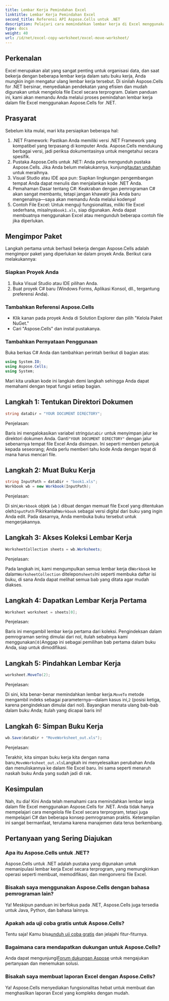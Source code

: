 ```yaml
---
title: Lembar Kerja Pemindahan Excel
linktitle: Lembar Kerja Pemindahan Excel
second_title: Referensi API Aspose.Cells untuk .NET
description: Pelajari cara memindahkan lembar kerja di Excel menggunakan Aspose.Cells for .NET dalam panduan langkah demi langkah kami. Kuasai seni pemrograman Excel.
type: docs
weight: 40
url: /id/net/excel-copy-worksheet/excel-move-worksheet/
---
```

## Perkenalan

Excel merupakan alat yang sangat penting untuk organisasi data, dan saat bekerja dengan beberapa lembar kerja dalam satu buku kerja, Anda mungkin ingin mengatur ulang lembar kerja tersebut. Di sinilah Aspose.Cells for .NET bersinar, menyediakan pendekatan yang efisien dan mudah digunakan untuk mengelola file Excel secara terprogram. Dalam panduan ini, kami akan memandu Anda melalui proses pemindahan lembar kerja dalam file Excel menggunakan Aspose.Cells for .NET.

## Prasyarat

Sebelum kita mulai, mari kita persiapkan beberapa hal:

1. .NET Framework: Pastikan Anda memiliki versi .NET Framework yang kompatibel yang terpasang di komputer Anda. Aspose.Cells mendukung berbagai versi, jadi periksa dokumentasinya untuk mengetahui secara spesifik.
2.  Pustaka Aspose.Cells untuk .NET: Anda perlu mengunduh pustaka Aspose.Cells. Jika Anda belum melakukannya, kunjungi[tautan unduhan](https://releases.aspose.com/cells/net/) untuk meraihnya.
3. Visual Studio atau IDE apa pun: Siapkan lingkungan pengembangan tempat Anda dapat menulis dan menjalankan kode .NET Anda.
4. Pemahaman Dasar tentang C#: Keakraban dengan pemrograman C# akan sangat membantu, tetapi jangan khawatir jika Anda baru mengenalnya—saya akan memandu Anda melalui kodenya!
5.  Contoh File Excel: Untuk menguji fungsionalitas, miliki file Excel sederhana, misalnya`book1.xls`, siap digunakan. Anda dapat membuatnya menggunakan Excel atau mengunduh beberapa contoh file jika diperlukan.

## Mengimpor Paket

Langkah pertama untuk berhasil bekerja dengan Aspose.Cells adalah mengimpor paket yang diperlukan ke dalam proyek Anda. Berikut cara melakukannya:

### Siapkan Proyek Anda

1. Buka Visual Studio atau IDE pilihan Anda.
2. Buat proyek C# baru (Windows Forms, Aplikasi Konsol, dll., tergantung preferensi Anda).

### Tambahkan Referensi Aspose.Cells

- Klik kanan pada proyek Anda di Solution Explorer dan pilih "Kelola Paket NuGet."
- Cari "Aspose.Cells" dan instal pustakanya.

### Tambahkan Pernyataan Penggunaan

Buka berkas C# Anda dan tambahkan perintah berikut di bagian atas:

```csharp
using System.IO;
using Aspose.Cells;
using System;
```

Mari kita uraikan kode ini langkah demi langkah sehingga Anda dapat memahami dengan tepat fungsi setiap bagian.

## Langkah 1: Tentukan Direktori Dokumen

```csharp
string dataDir = "YOUR DOCUMENT DIRECTORY";
```

Penjelasan: 

 Baris ini mengalokasikan variabel string`dataDir` untuk menyimpan jalur ke direktori dokumen Anda. Ganti`"YOUR DOCUMENT DIRECTORY"` dengan jalur sebenarnya tempat file Excel Anda disimpan. Ini seperti memberi petunjuk kepada seseorang; Anda perlu memberi tahu kode Anda dengan tepat di mana harus mencari file.

## Langkah 2: Muat Buku Kerja

```csharp
string InputPath = dataDir + "book1.xls";
Workbook wb = new Workbook(InputPath);
```

Penjelasan:  

 Di sini,`Workbook` objek (`wb` ) dibuat dengan memuat file Excel yang ditentukan oleh`InputPath` Pikirkanlah`Workbook` sebagai versi digital dari buku yang ingin Anda edit. Pada dasarnya, Anda membuka buku tersebut untuk mengerjakannya.

## Langkah 3: Akses Koleksi Lembar Kerja

```csharp
WorksheetCollection sheets = wb.Worksheets;
```

Penjelasan:  

 Pada langkah ini, kami mengumpulkan semua lembar kerja di`Workbook` ke dalam`WorksheetCollection` ditelepon`sheets`Ini seperti membuka daftar isi buku, di sana Anda dapat melihat semua bab yang ditata agar mudah diakses.

## Langkah 4: Dapatkan Lembar Kerja Pertama

```csharp
Worksheet worksheet = sheets[0];
```

Penjelasan:  

Baris ini mengambil lembar kerja pertama dari koleksi. Pengindeksan dalam pemrograman sering dimulai dari nol, itulah sebabnya kami menggunakan`[0]`Anggap ini sebagai pemilihan bab pertama dalam buku Anda, siap untuk dimodifikasi.

## Langkah 5: Pindahkan Lembar Kerja

```csharp
worksheet.MoveTo(2);
```

Penjelasan:  

 Di sini, kita benar-benar memindahkan lembar kerja.`MoveTo` metode mengambil indeks sebagai parameternya—dalam kasus ini,`2` (posisi ketiga, karena pengindeksan dimulai dari nol). Bayangkan menata ulang bab-bab dalam buku Anda; itulah yang dicapai baris ini!

## Langkah 6: Simpan Buku Kerja

```csharp
wb.Save(dataDir + "MoveWorksheet_out.xls");
```

Penjelasan:  

 Terakhir, kita simpan buku kerja kita dengan nama baru,`MoveWorksheet_out.xls`Langkah ini menyelesaikan perubahan Anda dan menuliskannya ke dalam file Excel baru. Ini sama seperti menaruh naskah buku Anda yang sudah jadi di rak.

## Kesimpulan

Nah, itu dia! Kini Anda telah memahami cara memindahkan lembar kerja dalam file Excel menggunakan Aspose.Cells for .NET. Anda tidak hanya mempelajari cara mengelola file Excel secara terprogram, tetapi juga mempelajari C# dan beberapa konsep pemrograman praktis. Keterampilan ini sangat bermanfaat, terutama karena manajemen data terus berkembang.

## Pertanyaan yang Sering Diajukan

### Apa itu Aspose.Cells untuk .NET?
Aspose.Cells untuk .NET adalah pustaka yang digunakan untuk memanipulasi lembar kerja Excel secara terprogram, yang memungkinkan operasi seperti membuat, memodifikasi, dan mengonversi file Excel.

### Bisakah saya menggunakan Aspose.Cells dengan bahasa pemrograman lain?
Ya! Meskipun panduan ini berfokus pada .NET, Aspose.Cells juga tersedia untuk Java, Python, dan bahasa lainnya.

### Apakah ada uji coba gratis untuk Aspose.Cells?
 Tentu saja! Kamu bisa[unduh uji coba gratis](https://releases.aspose.com/) dan jelajahi fitur-fiturnya.

### Bagaimana cara mendapatkan dukungan untuk Aspose.Cells?
 Anda dapat mengunjungi[Forum dukungan Aspose](https://forum.aspose.com/c/cells/9) untuk mengajukan pertanyaan dan menemukan solusi.

### Bisakah saya membuat laporan Excel dengan Aspose.Cells?
Ya! Aspose.Cells menyediakan fungsionalitas hebat untuk membuat dan menghasilkan laporan Excel yang kompleks dengan mudah.